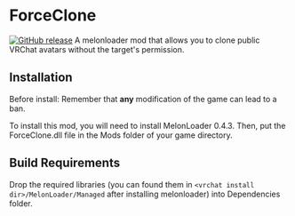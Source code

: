 # ForceClone
[![GitHub release](https://img.shields.io/github/v/release/matix2/ForceClone.svg)](https://github.com/matix2/ForceClone/releases)
A melonloader mod that allows you to clone public VRChat avatars without the target's permission.

## Installation
Before install:
Remember that **any** modification of the game can lead to a ban.

To install this mod, you will need to install MelonLoader 0.4.3. Then, put the ForceClone.dll file in the Mods folder of your game directory.

## Build Requirements
Drop the required libraries (you can found them in `<vrchat install dir>/MelonLoader/Managed` after installing melonloader) into Dependencies folder.
